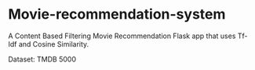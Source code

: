 # Movie-recommendation-system

A Content Based Filtering Movie Recommendation Flask app that uses Tf-Idf and Cosine Similarity.

Dataset: TMDB 5000
